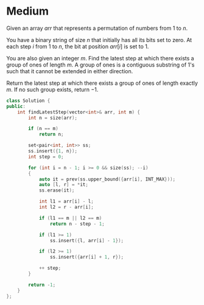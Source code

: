 # Medium

Given an array $arr$ that represents a permutation of numbers from $1$ to $n$.

You have a binary string of size $n$ that initially has all its bits set to zero. At each step $i$ from $1$ to $n$, the bit at position $arr[i]$ is set to $1$.

You are also given an integer $m$. Find the latest step at which there exists a group of ones of length $m$. A group of ones is a contiguous substring of $1$'s such that it cannot be extended in either direction.

Return the latest step at which there exists a group of ones of length exactly $m$. If no such group exists, return $-1$.

```cpp
class Solution {
public:
    int findLatestStep(vector<int>& arr, int m) {
        int n = size(arr);

        if (n == m)
            return n;

        set<pair<int, int>> ss;
        ss.insert({1, n});
        int step = 0;

        for (int i = n - 1; i >= 0 && size(ss); --i)
        {
            auto it = prev(ss.upper_bound({arr[i], INT_MAX}));
            auto [l, r] = *it;
            ss.erase(it);

            int l1 = arr[i] - l;
            int l2 = r - arr[i];

            if (l1 == m || l2 == m)
                return n - step - 1;

            if (l1 >= 1)
                ss.insert({l, arr[i] - 1});

            if (l2 >= 1)
                ss.insert({arr[i] + 1, r});

            ++ step;
        }

        return -1;
    }
};
```
